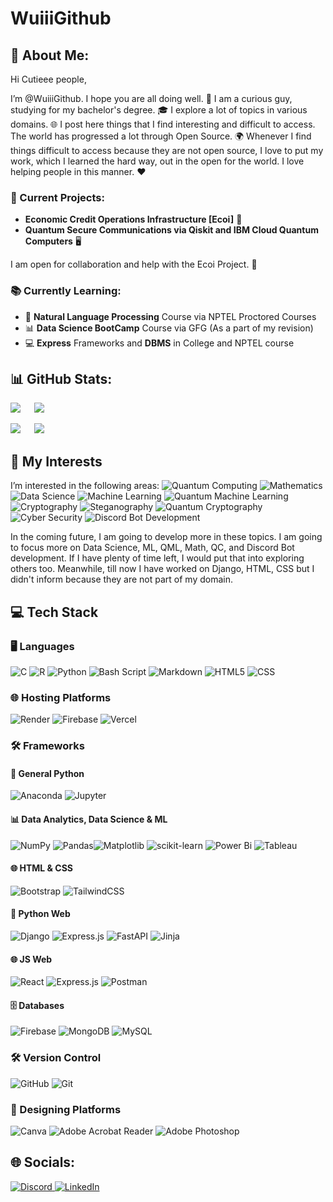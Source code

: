 # WuiiiGithub

## 💫 About Me:
Hi Cutieee people,

I’m @WuiiiGithub. I hope you are all doing well. 🌟 I am a curious guy, studying for my bachelor's degree. 🎓 I explore a lot of topics in various domains. 🌐 I post here things that I find interesting and difficult to access. The world has progressed a lot through Open Source. 🌍 Whenever I find things difficult to access because they are not open source, I love to put my work, which I learned the hard way, out in the open for the world. I love helping people in this manner. ❤️

### 🌟 Current Projects:
- **Economic Credit Operations Infrastructure [Ecoi]** 💼
- **Quantum Secure Communications via Qiskit and IBM Cloud Quantum Computers** 🖥️

I am open for collaboration and help with the Ecoi Project. 🤝

### 📚 Currently Learning:
- 📖 **Natural Language Processing** Course via NPTEL Proctored Courses 
- 📊 **Data Science BootCamp**  Course via GFG (As a part of my revision)
- 💻 **Express** Frameworks  and **DBMS**  in College and NPTEL course

## 📊 GitHub Stats:
![](https://github-readme-streak-stats.herokuapp.com/?user=WuiiiGithub&theme=transparent&hide_border=false) &emsp; ![](https://github-readme-stats.vercel.app/api?username=WuiiiGithub&theme=transparent&hide_border=false&include_all_commits=true&count_private=true) 


![](https://github-readme-stats.vercel.app/api/top-langs/?username=WuiiiGithub&theme=transparent&hide_border=false&include_all_commits=true&count_private=true) &emsp; ![](https://github-contributor-stats.vercel.app/api?username=WuiiiGithub&limit=5&theme=transparent&combine_all_yearly_contributions=true)

## 🌈 My Interests
I’m interested in the following areas:
![Quantum Computing](https://img.shields.io/badge/Quantum%20Computing-%23000000.svg?style=for-the-badge&logo=quantum-computing&logoColor=white&color=blue) ![Mathematics](https://img.shields.io/badge/Mathematics-%23000000.svg?style=for-the-badge&logo=mathematica&logoColor=white&color=red) ![Data Science](https://img.shields.io/badge/Data%20Science-%23000000.svg?style=for-the-badge&logo=data-science&logoColor=white&color=green) ![Machine Learning](https://img.shields.io/badge/Machine%20Learning-%23000000.svg?style=for-the-badge&logo=machine-learning&logoColor=white&color=purple) ![Quantum Machine Learning](https://img.shields.io/badge/Quantum%20Machine%20Learning-%23000000.svg?style=for-the-badge&logo=quantum-machine-learning&logoColor=white&color=orange) ![Cryptography](https://img.shields.io/badge/Cryptography-%23000000.svg?style=for-the-badge&logo=cryptography&logoColor=white&color=teal) ![Steganography](https://img.shields.io/badge/Steganography-%23000000.svg?style=for-the-badge&logo=steganography&logoColor=white&color=cyan) ![Quantum Cryptography](https://img.shields.io/badge/Quantum%20Cryptography-%23000000.svg?style=for-the-badge&logo=quantum-cryptography&logoColor=white&color=magenta) ![Cyber Security](https://img.shields.io/badge/Cyber%20Security-%23000000.svg?style=for-the-badge&logo=cyber-security&logoColor=white&color=yellow) ![Discord Bot Development](https://img.shields.io/badge/Discord%20Bot%20Development-%23000000.svg?style=for-the-badge&logo=discord&logoColor=white&color=blue)

In the coming future, I am going to develop more in these topics. I am going to focus more on Data Science, ML, QML, Math, QC, and Discord Bot development. If I have plenty of time left, I would put that into exploring others too. Meanwhile, till now I have worked on Django, HTML, CSS but I didn't inform because they are not part of my domain.

## 💻 Tech Stack
### 🖥️ Languages
![C](https://img.shields.io/badge/c-%2300599C.svg?style=for-the-badge&logo=c&logoColor=white) ![R](https://img.shields.io/badge/r-%23276DC3.svg?style=for-the-badge&logo=r&logoColor=white) ![Python](https://img.shields.io/badge/python-3670A0?style=for-the-badge&logo=python&logoColor=ffdd54) 
![Bash Script](https://img.shields.io/badge/bash_script-%23121011.svg?style=for-the-badge&logo=gnu-bash&logoColor=white) 
![Markdown](https://img.shields.io/badge/markdown-%23000000.svg?style=for-the-badge&logo=markdown&logoColor=white) 
![HTML5](https://img.shields.io/badge/html5-%23E34F26.svg?style=for-the-badge&logo=html5&logoColor=white) ![CSS](https://img.shields.io/badge/css-%231572B6.svg?style=for-the-badge&logo=css3&logoColor=white)

### 🌐 Hosting Platforms
![Render](https://img.shields.io/badge/Render-%46E3B7.svg?style=for-the-badge&logo=render&logoColor=white) ![Firebase](https://img.shields.io/badge/firebase-%23039BE5.svg?style=for-the-badge&logo=firebase) ![Vercel](https://img.shields.io/badge/vercel-%23000000.svg?style=for-the-badge&logo=vercel&logoColor=white) 

### 🛠️ Frameworks
#### 🐍 General Python
![Anaconda](https://img.shields.io/badge/Anaconda-%2344A833.svg?style=for-the-badge&logo=anaconda&logoColor=white) ![Jupyter](https://img.shields.io/badge/Jupyter-%23F37626.svg?style=for-the-badge&logo=Jupyter&logoColor=white)
#### 📊 Data Analytics, Data Science & ML
![NumPy](https://img.shields.io/badge/numpy-%23013243.svg?style=for-the-badge&logo=numpy&logoColor=white) ![Pandas](https://img.shields.io/badge/pandas-%23150458.svg?style=for-the-badge&logo=pandas&logoColor=white)![Matplotlib](https://img.shields.io/badge/Matplotlib-%23ffffff.svg?style=for-the-badge&logo=Matplotlib&logoColor=black)  ![scikit-learn](https://img.shields.io/badge/scikit--learn-%23F7931E.svg?style=for-the-badge&logo=scikit-learn&logoColor=white) 
![Power Bi](https://img.shields.io/badge/power_bi-F2C811?style=for-the-badge&logo=powerbi&logoColor=black) ![Tableau](https://img.shields.io/badge/Tableau-%23F37626.svg?style=for-the-badge&logo=Tableau&logoColor=white)
#### 🌐 HTML & CSS
![Bootstrap](https://img.shields.io/badge/bootstrap-%238511FA.svg?style=for-the-badge&logo=bootstrap&logoColor=white) ![TailwindCSS](https://img.shields.io/badge/tailwindcss-%2338B2AC.svg?style=for-the-badge&logo=tailwind-css&logoColor=white)
#### 🐍 Python Web
![Django](https://img.shields.io/badge/django-%23092E20.svg?style=for-the-badge&logo=django&logoColor=white) ![Express.js](https://img.shields.io/badge/express.js-%23404d59.svg?style=for-the-badge&logo=express&logoColor=%2361DAFB) ![FastAPI](https://img.shields.io/badge/FastAPI-005571?style=for-the-badge&logo=fastapi) ![Jinja](https://img.shields.io/badge/jinja-white.svg?style=for-the-badge&logo=jinja&logoColor=black) 
#### 🌐 JS Web
![React](https://img.shields.io/badge/react-%2320232a.svg?style=for-the-badge&logo=react&logoColor=%2361DAFB) ![Express.js](https://img.shields.io/badge/express.js-%23404d59.svg?style=for-the-badge&logo=express&logoColor=%2361DAFB) ![Postman](https://img.shields.io/badge/Postman-FF6C37?style=for-the-badge&logo=postman&logoColor=white) 
#### 🗄️ Databases
![Firebase](https://img.shields.io/badge/firebase-a08021?style=for-the-badge&logo=firebase&logoColor=ffcd34) ![MongoDB](https://img.shields.io/badge/MongoDB-%234ea94b.svg?style=for-the-badge&logo=mongodb&logoColor=white) ![MySQL](https://img.shields.io/badge/mysql-4479A1.svg?style=for-the-badge&logo=mysql&logoColor=white) 

### 🛠️ Version Control
![GitHub](https://img.shields.io/badge/github-%23121011.svg?style=for-the-badge&logo=github&logoColor=white) ![Git](https://img.shields.io/badge/git-%23F05033.svg?style=for-the-badge&logo=git&logoColor=white)

### 🎨 Designing Platforms
![Canva](https://img.shields.io/badge/Canva-%2300C4CC.svg?style=for-the-badge&logo=Canva&logoColor=white) ![Adobe Acrobat Reader](https://img.shields.io/badge/Adobe%20Acrobat%20Reader-EC1C24.svg?style=for-the-badge&logo=Adobe%20Acrobat%20Reader&logoColor=white) ![Adobe Photoshop](https://img.shields.io/badge/adobe%20photoshop-%2331A8FF.svg?style=for-the-badge&logo=adobe%20photoshop&logoColor=white)  

## 🌐 Socials:
<a href="https://discordapp.com/users/1144930076144697375">
    <img src="https://img.shields.io/badge/Discord-%237289DA.svg?logo=discord&logoColor=white&style=for-the-badge" alt="Discord" />
</a>
<a href="https://linkedin.com/in/adamahmedyahya">
    <img src="https://img.shields.io/badge/LinkedIn-%230077B5.svg?logo=linkedin&logoColor=white&style=for-the-badge" alt="LinkedIn" />
</a>

